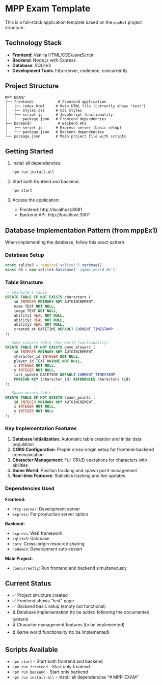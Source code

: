 # MPP Exam Template

This is a full-stack application template based on the `mppEx1` project structure.

## Technology Stack

- **Frontend**: Vanilla HTML/CSS/JavaScript
- **Backend**: Node.js with Express
- **Database**: SQLite3
- **Development Tools**: http-server, nodemon, concurrently

## Project Structure

```
MPP EXAM/
├── frontend/           # Frontend application
│   ├── index.html     # Main HTML file (currently shows "test")
│   ├── styles.css     # CSS styles
│   ├── script.js      # JavaScript functionality
│   └── package.json   # Frontend dependencies
├── backend/            # Backend API
│   ├── server.js      # Express server (basic setup)
│   └── package.json   # Backend dependencies
└── package.json       # Main project file with scripts
```

## Getting Started

1. Install all dependencies:
   ```bash
   npm run install-all
   ```

2. Start both frontend and backend:
   ```bash
   npm start
   ```

3. Access the application:
   - Frontend: http://localhost:8081
   - Backend API: http://localhost:3001

## Database Implementation Pattern (from mppEx1)

When implementing the database, follow this exact pattern:

### Database Setup
```javascript
const sqlite3 = require('sqlite3').verbose();
const db = new sqlite3.Database('./game_world.db');
```

### Table Structure
```sql
-- Characters table
CREATE TABLE IF NOT EXISTS characters (
    id INTEGER PRIMARY KEY AUTOINCREMENT,
    name TEXT NOT NULL,
    image TEXT NOT NULL,
    ability1 REAL NOT NULL,
    ability2 REAL NOT NULL,
    ability3 REAL NOT NULL,
    created_at DATETIME DEFAULT CURRENT_TIMESTAMP
);

-- Game players table (for world functionality)
CREATE TABLE IF NOT EXISTS game_players (
    id INTEGER PRIMARY KEY AUTOINCREMENT,
    character_id INTEGER NOT NULL,
    player_id TEXT UNIQUE NOT NULL,
    x INTEGER NOT NULL,
    y INTEGER NOT NULL,
    last_update DATETIME DEFAULT CURRENT_TIMESTAMP,
    FOREIGN KEY (character_id) REFERENCES characters (id)
);

-- Spawn points table
CREATE TABLE IF NOT EXISTS spawn_points (
    id INTEGER PRIMARY KEY AUTOINCREMENT,
    x INTEGER NOT NULL,
    y INTEGER NOT NULL
);
```

### Key Implementation Features

1. **Database Initialization**: Automatic table creation and initial data population
2. **CORS Configuration**: Proper cross-origin setup for frontend-backend communication
3. **Character Management**: Full CRUD operations for characters with abilities
4. **Game World**: Position tracking and spawn point management
5. **Real-time Features**: Statistics tracking and live updates

### Dependencies Used

**Frontend:**
- `http-server`: Development server
- `express`: For production server option

**Backend:**
- `express`: Web framework
- `sqlite3`: Database
- `cors`: Cross-origin resource sharing
- `nodemon`: Development auto-restart

**Main Project:**
- `concurrently`: Run frontend and backend simultaneously

## Current Status

- ✅ Project structure created
- ✅ Frontend shows "test" page
- ✅ Backend basic setup (empty but functional)
- ⏳ Database implementation (to be added following the documented pattern)
- ⏳ Character management features (to be implemented)
- ⏳ Game world functionality (to be implemented)

## Scripts Available

- `npm start` - Start both frontend and backend
- `npm run frontend` - Start only frontend
- `npm run backend` - Start only backend
- `npm run install-all` - Install all dependencies "# MPP-EXAM" 
